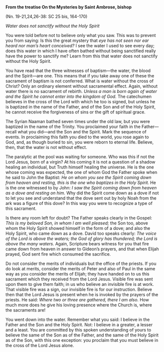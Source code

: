 

**From the treatise On the Mysteries by Saint Ambrose, bishop**

(Nn. 19-21,24,26-38: SC 25 bis, 164-170)

_Water does not sanctify without the Holy Spirit_

You were told before not to believe only what you saw. This was to prevent you from saying: Is this the great mystery that _eye has not seen nor ear heard nor man’s heart conceived?_ I see the water I used to see every day; does this water in which I have often bathed without being sanctified really have the power to sanctify me? Learn from this that water does not sanctify without the Holy Spirit.

You have read that the three witnesses of baptism—the water, the blood and the Spirit—are one. This means that if you take away one of these the sacrament of baptism is not conferred. What is water without the cross of Christ? Only an ordinary element without sacramental effect. Again, without water there is no sacrament of rebirth. _Unless a man is born again of water and the Spirit he cannot enter into the kingdom of God._ The catechumen believes in the cross of the Lord with which he too is signed, but unless he is baptized in the name of the Father, and of the Son and of the Holy Spirit, he cannot receive the forgiveness of sins or the gift of spiritual grace.

The Syrian Naaman bathed seven times under the old law, but you were baptized in the name of the Trinity. You proclaimed your faith in the Father—recall what you did—and the Son and the Spirit. Mark the sequence of events. In proclaiming this faith you died to the world, you rose again to God, and, as though buried to sin, you were reborn to eternal life. Believe, then, that the water is not without effect.

The paralytic at the pool was waiting for someone. Who was this if not the Lord Jesus, born of a virgin? At his coming it is not a question of a shadow healing an individual, but Truth himself healing the universe. He is the one whose coming was expected, the one of whom God the Father spoke when he said to John the Baptist: _He on whom you see the Spirit coming down from heaven and resting, this is the one who baptizes in the Holy Spirit._ He is the one witnessed to by John: _I saw the Spirit coming down from heaven as a dove and resting on him._ Why did the Spirit come down as a dove if not to let you see and understand that the dove sent out by holy Noah from the ark was a figure of this dove? In this way you were to recognize a type of this sacrament.

Is there any room left for doubt? The Father speaks clearly in the Gospel: _This is my beloved Son, in whom I am well pleased;_ the Son too, above whom the Holy Spirit showed himself in the form of a dove; and also the Holy Spirit, who came down as a dove. David too speaks clearly: _The voice of the Lord is above the waters; the God of glory has thundered; the Lord is above the many waters._ Again, Scripture bears witness for you that fire came down from heaven in answer to Gideon’s prayers, and that when Elijah prayed, God sent fire which consumed the sacrifice.

Do not consider the merits of individuals but the office of the priests. If you do look at merits, consider the merits of Peter and also of Paul in the same way as you consider the merits of Elijah; they have handed on to us this sacrament which they received from the Lord Jesus. Visible fire was sent upon them to give them faith; in us who believe an invisible fire is at work. That visible fire was a sign, our invisible fire is for our instruction. Believe then that the Lord Jesus is present when he is invoked by the prayers of the priests. He said: _Where two or three are gathered, there I am also._ How much more does he give his loving presence where the Church is, where the sacraments are!

You went down into the water. Remember what you said: I believe in the Father and the Son and the Holy Spirit. Not: I believe in a greater, a lesser and a least. You are committed by this spoken understanding of yours to believe the same of the Son as of the Father, and the same of the Holy Spirit as of the Son, with this one exception: you proclaim that you must believe in the cross of the Lord Jesus alone.

